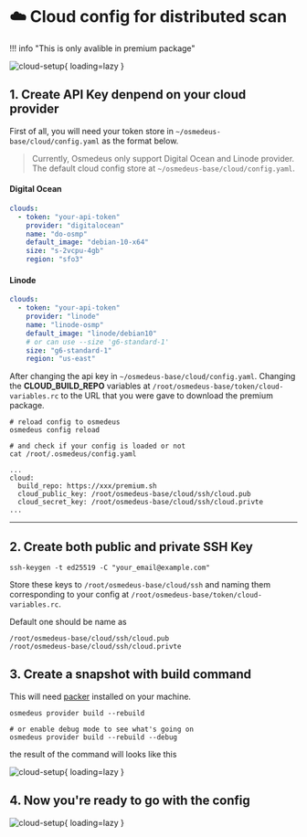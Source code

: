 # :cloud: Cloud config for distributed scan

!!! info "This is only avalible in premium package"


![cloud-setup](/static/premium/cloud-setup.png){ loading=lazy }

## 1. Create API Key denpend on your cloud provider

First of all, you will need your token store in `~/osmedeus-base/cloud/config.yaml` as the format below.

> Currently, Osmedeus only support Digital Ocean and Linode provider. The default cloud config store at `~/osmedeus-base/cloud/config.yaml`.

#### Digital Ocean

```yaml
clouds:
  - token: "your-api-token"
    provider: "digitalocean"
    name: "do-osmp"
    default_image: "debian-10-x64"
    size: "s-2vcpu-4gb"
    region: "sfo3"

```

#### Linode

```yaml
clouds:
  - token: "your-api-token"
    provider: "linode"
    name: "linode-osmp"
    default_image: "linode/debian10"
    # or can use --size 'g6-standard-1'
    size: "g6-standard-1"
    region: "us-east"
```

After changing the api key in `~/osmedeus-base/cloud/config.yaml`.
Changing the **CLOUD_BUILD_REPO** variables at `/root/osmedeus-base/token/cloud-variables.rc` to the URL that you were gave to download the premium package.


```shell
# reload config to osmedeus
osmedeus config reload

# and check if your config is loaded or not
cat /root/.osmedeus/config.yaml

...
cloud:
  build_repo: https://xxx/premium.sh
  cloud_public_key: /root/osmedeus-base/cloud/ssh/cloud.pub
  cloud_secret_key: /root/osmedeus-base/cloud/ssh/cloud.privte
...

```

***

## 2. Create both public and private SSH Key

```shell
ssh-keygen -t ed25519 -C "your_email@example.com"
```

Store these keys to `/root/osmedeus-base/cloud/ssh` and naming them corresponding to your config at `/root/osmedeus-base/token/cloud-variables.rc`.

Default one should be name as 

```
/root/osmedeus-base/cloud/ssh/cloud.pub
/root/osmedeus-base/cloud/ssh/cloud.privte
```

## 3. Create a snapshot with build command

This will need [packer](https://www.packer.io/downloads) installed on your machine.

```shell
osmedeus provider build --rebuild

# or enable debug mode to see what's going on
osmedeus provider build --rebuild --debug
```

the result of the command will looks like this

![cloud-setup](/static/premium/create-snapshot.png){ loading=lazy }

## 4. Now you're ready to go with the config

![cloud-setup](/static/premium/cloud-scan-start.png){ loading=lazy }
